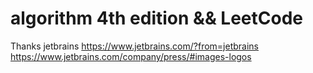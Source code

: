 # algorithm 4th edition && LeetCode

Thanks jetbrains https://www.jetbrains.com/?from=jetbrains https://www.jetbrains.com/company/press/#images-logos 
